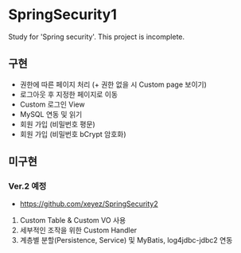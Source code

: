 # SpringSecurity1
 Study for 'Spring security'. This project is incomplete. 

## 구현 ##
* 권한에 따른 페이지 처리 (+ 권한 없을 시 Custom page 보이기)
* 로그아웃 후 지정한 페이지로 이동
* Custom 로그인 View
* MySQL 연동 및 읽기
* 회원 가입 (비밀번호 평문)
* 회원 가입 (비밀번호 bCrypt 암호화)

## 미구현 ##
### Ver.2 예정 ###
* https://github.com/xeyez/SpringSecurity2

1. Custom Table & Custom VO 사용
2. 세부적인 조작을 위한 Custom Handler
3. 계층별 분할(Persistence, Service) 및 MyBatis, log4jdbc-jdbc2 연동

